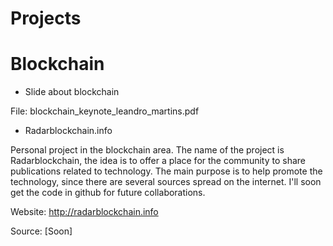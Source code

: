 # Projects 

# Blockchain
- Slide about blockchain

File: blockchain_keynote_leandro_martins.pdf

- Radarblockchain.info

​Personal project in the blockchain area. The name of the project is Radarblockchain, the idea is to offer a place for the community to share publications related to technology. The main purpose is to help promote the technology, since there are several sources spread on the internet. I'll soon get the code in github for future collaborations.

Website: http://radarblockchain.info

Source: [Soon]
